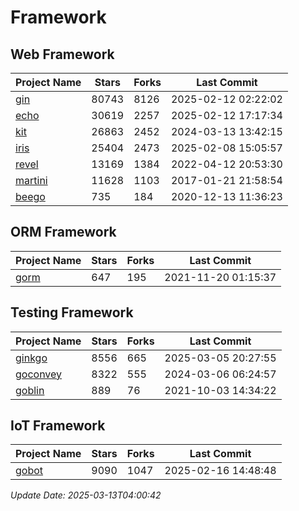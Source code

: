 # Framework

## Web Framework
| Project Name | Stars | Forks | Last Commit |
| ------------ | ----- | ----- | ----------- |
| [gin](https://github.com/gin-gonic/gin) | 80743 | 8126 | 2025-02-12 02:22:02 |
| [echo](https://github.com/labstack/echo) | 30619 | 2257 | 2025-02-12 17:17:34 |
| [kit](https://github.com/go-kit/kit) | 26863 | 2452 | 2024-03-13 13:42:15 |
| [iris](https://github.com/kataras/iris) | 25404 | 2473 | 2025-02-08 15:05:57 |
| [revel](https://github.com/revel/revel) | 13169 | 1384 | 2022-04-12 20:53:30 |
| [martini](https://github.com/go-martini/martini) | 11628 | 1103 | 2017-01-21 21:58:54 |
| [beego](https://github.com/astaxie/beego) | 735 | 184 | 2020-12-13 11:36:23 |

## ORM Framework
| Project Name | Stars | Forks | Last Commit |
| ------------ | ----- | ----- | ----------- |
| [gorm](https://github.com/jinzhu/gorm) | 647 | 195 | 2021-11-20 01:15:37 |

## Testing Framework
| Project Name | Stars | Forks | Last Commit |
| ------------ | ----- | ----- | ----------- |
| [ginkgo](https://github.com/onsi/ginkgo) | 8556 | 665 | 2025-03-05 20:27:55 |
| [goconvey](https://github.com/smartystreets/goconvey) | 8322 | 555 | 2024-03-06 06:24:57 |
| [goblin](https://github.com/franela/goblin) | 889 | 76 | 2021-10-03 14:34:22 |

## IoT Framework
| Project Name | Stars | Forks | Last Commit |
| ------------ | ----- | ----- | ----------- |
| [gobot](https://github.com/hybridgroup/gobot) | 9090 | 1047 | 2025-02-16 14:48:48 |

*Update Date: 2025-03-13T04:00:42*